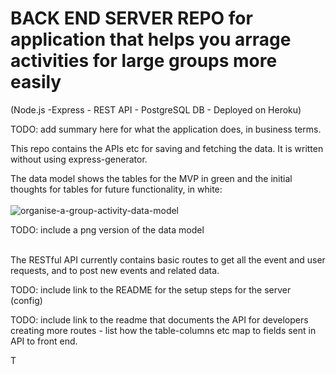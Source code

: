 # BACK END SERVER REPO for application that helps you arrage activities for large groups more easily

(Node.js -Express - REST API - PostgreSQL DB - Deployed on Heroku)

TODO: add summary here for what the application does, in business terms.

This repo contains the APIs etc for saving and fetching the data. It is written without using express-generator.

The data model shows the tables for the MVP in green and the initial thoughts for tables for future functionality, in white: <br><br>
![organise-a-group-activity-data-model](data-model.png)

TODO: include a png version of the data model

<br>The RESTful API currently contains basic routes to get all the event and user requests, and to post new events and related data.

TODO: include link to the README for the setup steps for the server (config)

TODO: include link to the readme that documents the API for developers creating more routes - list how the table-columns etc map to fields sent in API to front end.

T
